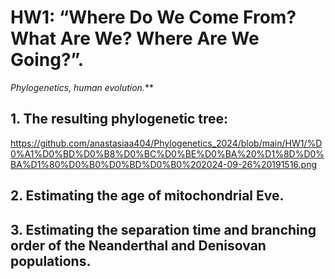 # HW1: “Where Do We Come From? What Are We? Where Are We Going?”.
*Phylogenetics, human evolution.***

## 1. The resulting phylogenetic tree:
https://github.com/anastasiaa404/Phylogenetics_2024/blob/main/HW1/%D0%A1%D0%BD%D0%B8%D0%BC%D0%BE%D0%BA%20%D1%8D%D0%BA%D1%80%D0%B0%D0%BD%D0%B0%202024-09-26%20191516.png
## 2. Estimating the age of mitochondrial Eve.

## 3. Estimating the separation time and branching order of the Neanderthal and Denisovan populations.
